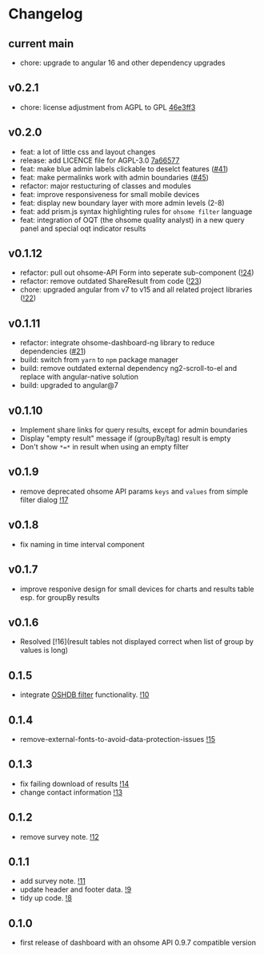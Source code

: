 Changelog
=========

## current main
* chore: upgrade to angular 16 and other dependency upgrades

## v0.2.1
* chore: license adjustment from AGPL to GPL [46e3ff3]

[46e3ff3]: https://github.com/GIScience/ohsome-dashboard/commit/46e3ff31a9be0c22d8b3a54553da0474988c9c8e


## v0.2.0
* feat: a lot of little css and layout changes
* release: add LICENCE file for AGPL-3.0 [7a66577]
* feat: make blue admin labels clickable to deselct features ([#41])
* feat: make permalinks work with admin boundaries ([#45])
* refactor: major restucturing of classes and modules
* feat: improve responsiveness for small mobile devices
* feat: display new boundary layer with more admin levels (2-8)
* feat: add prism.js syntax highlighting rules for `ohsome filter` language
* feat: integration of OQT (the ohsome quality analyst) in a new query panel and special oqt indicator results

[7a66577]: https://gitlab.gistools.geog.uni-heidelberg.de/giscience/big-data/ohsome/apps/dashboard/-/commit/7a6657706254f3164bca59bf9b3e32c6e1a135b6
[#41]: https://gitlab.gistools.geog.uni-heidelberg.de/giscience/big-data/ohsome/apps/dashboard/-/issues/41
[#45]: https://gitlab.gistools.geog.uni-heidelberg.de/giscience/big-data/ohsome/apps/dashboard/-/issues/45

## v0.1.12
* refactor: pull out ohsome-API Form into seperate sub-component ([!24])
* refactor: remove outdated ShareResult from code ([!23])
* chore: upgraded angular from v7 to v15 and all related project libraries ([!22])

[!22]: https://gitlab.gistools.geog.uni-heidelberg.de/giscience/big-data/ohsome/apps/dashboard/-/merge_requests/22
[!23]: https://gitlab.gistools.geog.uni-heidelberg.de/giscience/big-data/ohsome/apps/dashboard/-/merge_requests/23
[!24]: https://gitlab.gistools.geog.uni-heidelberg.de/giscience/big-data/ohsome/apps/dashboard/-/merge_requests/24

## v0.1.11
* refactor: integrate ohsome-dashboard-ng library to reduce dependencies ([#21])
* build: switch from `yarn` to `npm` package manager
* build: remove outdated external dependency ng2-scroll-to-el and replace with angular-native solution
* build: upgraded to angular@7

[#21]: https://gitlab.gistools.geog.uni-heidelberg.de/giscience/big-data/ohsome/apps/dashboard/-/issues/21

## v0.1.10
* Implement share links for query results, except for admin boundaries 
* Display "empty result" message if (groupBy/tag) result is empty
* Don't show `*=*` in result when using an empty filter

## v0.1.9
* remove deprecated ohsome API params `keys` and `values` from simple filter dialog [!17](https://gitlab.gistools.geog.uni-heidelberg.de/giscience/big-data/ohsome/apps/dashboard/-/merge_requests/17)

## v0.1.8
* fix naming in time interval component

## v0.1.7
* improve responive design for small devices for charts and results table esp. for groupBy results

## v0.1.6
* Resolved [!16](result tables not displayed correct when list of group by values is long)

## 0.1.5
* integrate [OSHDB filter](https://github.com/GIScience/oshdb/tree/master/oshdb-filter) functionality. [!10](https://gitlab.gistools.geog.uni-heidelberg.de/giscience/big-data/ohsome/apps/dashboard/-/merge_requests/10)


## 0.1.4
* remove-external-fonts-to-avoid-data-protection-issues [!15](remove-external-fonts-to-avoid-data-protection-issues)


## 0.1.3

* fix failing download of results [!14](https://gitlab.gistools.geog.uni-heidelberg.de/giscience/big-data/ohsome/apps/dashboard/-/merge_requests/14)
* change contact information [!13](https://gitlab.gistools.geog.uni-heidelberg.de/giscience/big-data/ohsome/apps/dashboard/-/merge_requests/13)


## 0.1.2

* remove survey note. [!12](https://gitlab.gistools.geog.uni-heidelberg.de/giscience/big-data/ohsome/apps/dashboard/-/merge_requests/12)


## 0.1.1

* add survey note. [!11](https://gitlab.gistools.geog.uni-heidelberg.de/giscience/big-data/ohsome/apps/dashboard/-/merge_requests/11)
* update header and footer data. [!9](https://gitlab.gistools.geog.uni-heidelberg.de/giscience/big-data/ohsome/apps/dashboard/-/merge_requests/9)
* tidy up code. [!8](https://gitlab.gistools.geog.uni-heidelberg.de/giscience/big-data/ohsome/apps/dashboard/-/merge_requests/8)


## 0.1.0

* first release of dashboard with an ohsome API 0.9.7 compatible version
